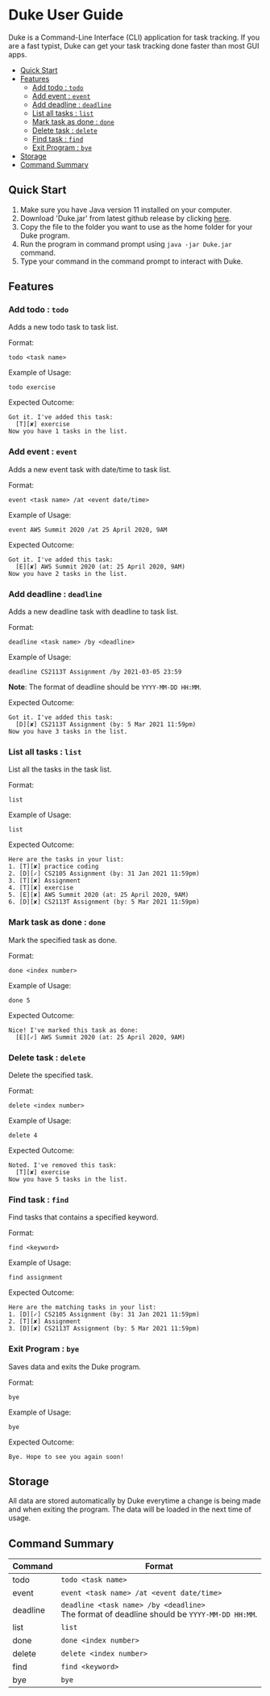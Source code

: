 # Duke User Guide

Duke is a Command-Line Interface (CLI) application for task tracking. If you are a fast typist, Duke can get your task tracking done faster than most GUI apps.

* [Quick Start](#quick-start)
* [Features](#features)
    * [Add todo : `todo`](#add-todo--todo)
    * [Add event : `event`](#add-event--event)
    * [Add deadline : `deadline`](#add-deadline--deadline)
    * [List all tasks : `list`](#list-all-tasks--list) 
    * [Mark task as done : `done`](#mark-task-as-done--done) 
    * [Delete task : `delete`](#delete-task--delete)
    * [Find task : `find`](#find-task--find)
    * [Exit Program : `bye`](#exit-program--bye)
* [Storage](#storage)
* [Command Summary](#command-summary)

## Quick Start

1. Make sure you have Java version 11 installed on your computer.
2. Download 'Duke.jar' from latest github release by clicking [here](https://github.com/kewenlok/ip/releases).
3. Copy the file to the folder you want to use as the home folder for your Duke program.
4. Run the program in command prompt using `java -jar Duke.jar` command.
5. Type your command in the command prompt to interact with Duke.

## Features 

### Add todo : `todo`

Adds a new todo task to task list.

Format:

`todo <task name>`

Example of Usage:

`todo exercise`

Expected Outcome:
    
    Got it. I've added this task:
      [T][✘] exercise
    Now you have 1 tasks in the list.

### Add event : `event`

Adds a new event task with date/time to task list.

Format:

`event <task name> /at <event date/time>`

Example of Usage:

`event AWS Summit 2020 /at 25 April 2020, 9AM`

Expected Outcome:

    Got it. I've added this task:
      [E][✘] AWS Summit 2020 (at: 25 April 2020, 9AM)
    Now you have 2 tasks in the list.

### Add deadline : `deadline`

Adds a new deadline task with deadline to task list.

Format:

`deadline <task name> /by <deadline>`

Example of Usage:

`deadline CS2113T Assignment /by 2021-03-05 23:59`

**Note**: The format of deadline should be `YYYY-MM-DD HH:MM`.

Expected Outcome:

    Got it. I've added this task:
      [D][✘] CS2113T Assignment (by: 5 Mar 2021 11:59pm)
    Now you have 3 tasks in the list.

### List all tasks : `list`

List all the tasks in the task list.

Format:

`list`

Example of Usage:

`list`

Expected Outcome:

    Here are the tasks in your list:
    1. [T][✘] practice coding
    2. [D][✓] CS2105 Assignment (by: 31 Jan 2021 11:59pm)
    3. [T][✘] Assignment
    4. [T][✘] exercise
    5. [E][✘] AWS Summit 2020 (at: 25 April 2020, 9AM)
    6. [D][✘] CS2113T Assignment (by: 5 Mar 2021 11:59pm)

### Mark task as done : `done`

Mark the specified task as done.

Format:

`done <index number>`

Example of Usage:

`done 5`

Expected Outcome:
    
    Nice! I've marked this task as done:
      [E][✓] AWS Summit 2020 (at: 25 April 2020, 9AM)

### Delete task : `delete`

Delete the specified task.

Format:

`delete <index number>`

Example of Usage:

`delete 4`

Expected Outcome:

    Noted. I've removed this task:
      [T][✘] exercise
    Now you have 5 tasks in the list.

### Find task : `find`

Find tasks that contains a specified keyword.

Format:

`find <keyword>`

Example of Usage:

`find assignment`

Expected Outcome:

    Here are the matching tasks in your list:
    1. [D][✓] CS2105 Assignment (by: 31 Jan 2021 11:59pm)
    2. [T][✘] Assignment
    3. [D][✘] CS2113T Assignment (by: 5 Mar 2021 11:59pm)

### Exit Program : `bye`

Saves data and exits the Duke program.

Format:

`bye`

Example of Usage:

`bye`

Expected Outcome:

    Bye. Hope to see you again soon!

## Storage

All data are stored automatically by Duke everytime a change is being made and when exiting the program. The data will be loaded in the next time of usage.

## Command Summary

Command | Format
--------|--------
todo    |`todo <task name>`
event   |`event <task name> /at <event date/time>`
deadline|`deadline <task name> /by <deadline>`<br>The format of deadline should be `YYYY-MM-DD HH:MM`.
list    |`list`
done    |`done <index number>`
delete  |`delete <index number>`
find    |`find <keyword>`
bye     |`bye`
